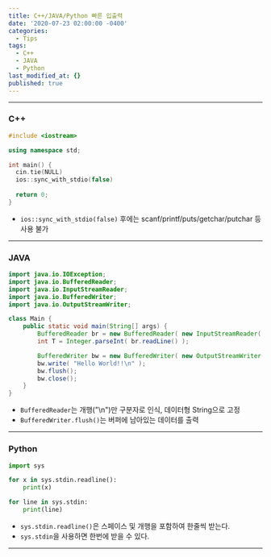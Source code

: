 ```yaml
---
title: C++/JAVA/Python 빠른 입출력
date: '2020-07-23 02:00:00 -0400'
categories:
  - Tips
tags:
  - C++
  - JAVA
  - Python
last_modified_at: {}
published: true
---
```


---

### C++

```c++
#include <iostream>

using namespace std;

int main() {
  cin.tie(NULL)
  ios::sync_with_stdio(false)
  
  return 0;
}
```

+ `ios::sync_with_stdio(false)` 후에는 scanf/printf/puts/getchar/putchar 등 사용 불가

---

### JAVA

```java
import java.io.IOException;
import java.io.BufferedReader;
import java.io.InputStreamReader;
import java.io.BufferedWriter;
import java.io.OutputStreamWriter;

class Main {
    public static void main(String[] args) {
        BufferedReader br = new BufferedReader( new InputStreamReader( System.in ) );
        int T = Integer.parseInt( br.readLine() );

        BufferedWriter bw = new BufferedWriter( new OutputStreamWriter( System.out ) );
        bw.write( "Hello World!!\n" );
        bw.flush();
        bw.close();
    }
}
```

+ `BufferedReader`는 개행("\n")만 구분자로 인식, 데이터형 String으로 고정
+ `BufferedWriter.flush()`는 버퍼에 남아있는 데이터를 출력

---

### Python

```python
import sys

for x in sys.stdin.readline():
    print(x)

for line in sys.stdin:
    print(line)
```

+ `sys.stdin.readline()`은 스페이스 및 개행을 포함하여 한줄씩 받는다.
+ `sys.stdin`을 사용하면 한번에 받을 수 있다.

---
